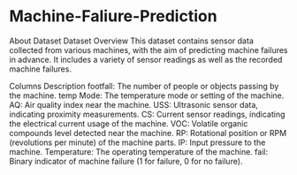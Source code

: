 # Machine-Faliure-Prediction

About Dataset
Dataset Overview
This dataset contains sensor data collected from various machines, with the aim of predicting machine failures in advance. It includes a variety of sensor readings as well as the recorded machine failures.

Columns Description
footfall: The number of people or objects passing by the machine.
temp Mode: The temperature mode or setting of the machine.
AQ: Air quality index near the machine.
USS: Ultrasonic sensor data, indicating proximity measurements.
CS: Current sensor readings, indicating the electrical current usage of the machine.
VOC: Volatile organic compounds level detected near the machine.
RP: Rotational position or RPM (revolutions per minute) of the machine parts.
IP: Input pressure to the machine.
Temperature: The operating temperature of the machine.
fail: Binary indicator of machine failure (1 for failure, 0 for no failure).

